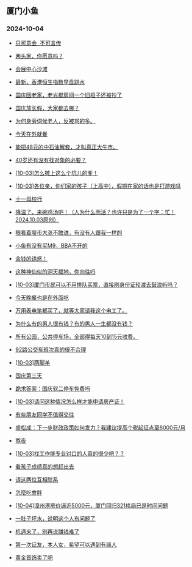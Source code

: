 ## 厦门小鱼 
### 2024-10-04

+ [只可意会  不可言传](http://bbs.xmfish.com/read-htm-tid-18248432.html)

+ [两头家，你愿意吗？](http://bbs.xmfish.com/read-htm-tid-18248482.html)

+ [会展中心沙滩](http://bbs.xmfish.com/read-htm-tid-18248458.html)

+ [最新，香港恒生指数早盘跳水](http://bbs.xmfish.com/read-htm-tid-18248454.html)

+ [国庆回老家，老光棍房间一个旧柜子还被抄了](http://bbs.xmfish.com/read-htm-tid-18248481.html)

+ [国庆放长假，大家都去哪？](http://bbs.xmfish.com/read-htm-tid-18248428.html)

+ [为何身旁伺候老人，反被骂的多。](http://bbs.xmfish.com/read-htm-tid-18248436.html)

+ [今天在外就餐](http://bbs.xmfish.com/read-htm-tid-18248486.html)

+ [能把48元的中石油解套，才叫真正大牛市。](http://bbs.xmfish.com/read-htm-tid-18248435.html)

+ [40岁还有没有找对象的必要？](http://bbs.xmfish.com/read-htm-tid-18248460.html)

+ [[10-03]怎么摊上这么个坑儿的爹！](http://bbs.xmfish.com/read-htm-tid-18248500.html)

+ [[10-03]各位亲，你们家的孩子（上高中），假期在家的话也是打游戏吗](http://bbs.xmfish.com/read-htm-tid-18248493.html)

+ [十一母校行](http://bbs.xmfish.com/read-htm-tid-18248529.html)

+ [降温了，来碗鸡汤吧！（人为什么而活？也许只是为了一个字：忙！2024.10.03原创）](http://bbs.xmfish.com/read-htm-tid-18248465.html)

+ [眼看着股市大涨不敢进，有没有人跟我一样的](http://bbs.xmfish.com/read-htm-tid-18248563.html)

+ [小鱼有没有买M9，BBA不开的](http://bbs.xmfish.com/read-htm-tid-18248498.html)

+ [金钱的诱惑！](http://bbs.xmfish.com/read-htm-tid-18248469.html)

+ [这种神仙似的洞天福地，你向往吗](http://bbs.xmfish.com/read-htm-tid-18248479.html)

+ [[10-03]厦门市民可以不用排队买票，直接刷身份证轮渡去鼓浪屿吗？](http://bbs.xmfish.com/read-htm-tid-18248566.html)

+ [今天晚餐也是在外面吃](http://bbs.xmfish.com/read-htm-tid-18248532.html)

+ [万用表电笔都买了，就等大家请我这个电工了。](http://bbs.xmfish.com/read-htm-tid-18248528.html)

+ [为什么有的男人很有钱？有的男人一生都没有钱？](http://bbs.xmfish.com/read-htm-tid-18248538.html)

+ [所有公园，公共停车场，全部得每天10到15元收费。](http://bbs.xmfish.com/read-htm-tid-18248560.html)

+ [92路公交车班次真的很不合理](http://bbs.xmfish.com/read-htm-tid-18248534.html)

+ [[10-03]两脚羊](http://bbs.xmfish.com/read-htm-tid-18248552.html)

+ [国庆第三天](http://bbs.xmfish.com/read-htm-tid-18248540.html)

+ [跪求答案：国庆软二停车免费吗](http://bbs.xmfish.com/read-htm-tid-18248562.html)

+ [[10-03]请问这种情况怎么样才能申请房产证！](http://bbs.xmfish.com/read-htm-tid-18248577.html)

+ [有些朋友同学不值得交往](http://bbs.xmfish.com/read-htm-tid-18248595.html)

+ [盛松成：下一步财政政策如何发力？我建议提高个税起征点至8000元/月](http://bbs.xmfish.com/read-htm-tid-18248559.html)

+ [熬夜](http://bbs.xmfish.com/read-htm-tid-18248585.html)

+ [[10-03]找工作能专业对口的人真的很少吧？？](http://bbs.xmfish.com/read-htm-tid-18248565.html)

+ [看孩子成绩真的想赶出去](http://bbs.xmfish.com/read-htm-tid-18248632.html)

+ [请这两位互相联系](http://bbs.xmfish.com/read-htm-tid-18248629.html)

+ [怎麼吃會胖](http://bbs.xmfish.com/read-htm-tid-18248570.html)

+ [[10-04]漳州港房价逼近5000元，厦门回归321格局已是时间问题](http://bbs.xmfish.com/read-htm-tid-18248681.html)

+ [一肚子坏水，说明这个人有问题了](http://bbs.xmfish.com/read-htm-tid-18248645.html)

+ [机遇来了，别再说赚钱难了](http://bbs.xmfish.com/read-htm-tid-18248631.html)

+ [第一次证友，本人女，希望可以遇到有缘人](http://bbs.xmfish.com/read-htm-tid-18248642.html)

+ [黄金首饰卖了吧](http://bbs.xmfish.com/read-htm-tid-18248671.html)

